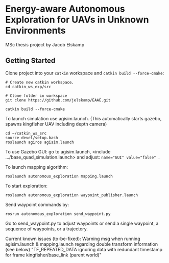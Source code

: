 # Energy-aware Autonomous Exploration for UAVs in Unknown Environments #
MSc thesis project by Jacob Elskamp




## Getting Started
Clone project into your `catkin` workspace and `catkin build --force-cmake`:
```
# Create new catkin workspace.
cd catkin_ws_exp/src

# Clone folder in workspace
git clone https://github.com/jelskamp/EAAE.git

catkin build --force-cmake
```

To launch simulation use agisim.launch. (This automatically starts gazebo, spawns kingfisher UAV including depth camera)

```
cd ~/catkin_ws_src
source devel/setup.bash
roslaunch agiros agisim.launch
```

To use Gazebo GUI: go to agisim.launch, <include .../base_quad_simulation.launch> and adjust: ```name="GUI" value="false" ```.

To launch mapping algorithm:
```
roslaunch autonomous_exploration mapping.launch
```

To start exploration:
```
roslaunch autonomous_exploration waypoint_publisher.launch
```



Send waypoint commands by:
```
rosrun autonomous_exploration send_waypoint.py
```
Go to send_waypoint.py to adjust waypoints or send a single waypoint, a sequence of waypoints, or a trajectory. 





Current known issues (to-be-fixed):
Warning msg when running agisim.launch & mapping.launch regarding double transform information (see below)
"TF_REPEATED_DATA ignoring data with redundant timestamp for frame kingfisher/base_link (parent world)"

